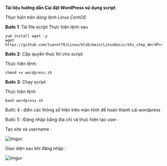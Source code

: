 

**Tài liệu hướng dẫn Cài đặt WordPress sử dụng script**


*Thực hiện trên dòng lệnh Linux CentOS*

**Bước 1**: Tải file script
Thực hiện lệnh sau

```
yum install wget -y
wget https://github.com/tuannt76/Linux/blob/main/LinuxBasic/Ghi_chep_WordPress/wordpress.sh
```


**Bước 2**: Cấp quyền thực thi cho script

Thực hiện lệnh:

```
chmod +x wordpress.sh
```

**Bước 3**: Chạy script

Thực hiện lệnh

```
bash wordpress.sh
```

Bước 4 : điền các thông số hiện trên màn hình để hoàn thành cài wordpress


Bước 5 : Đăng nhập bằng địa chỉ và thực hiện tạo user  :

Tạo site và username :

![Imgur](https://i.imgur.com/RytLrjA.png)

Giao diện sau khi đăng nhập :

![Imgur](https://i.imgur.com/GAP2EnY.png)
